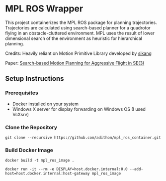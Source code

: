 # MPL ROS Wrapper

This project containerizes the MPL ROS package for planning trajectories. Trajectories are calculated using search-based planner for a quadrotor flying in an obstacle-cluttered environment. MPL uses the result of lower dimensional search of the environment as heuristic for hierarchical planning. 

Credits: Heavily reliant on Motion Primitive Library developed by [sikang](https://github.com/sikang)

Paper: [Search-based Motion Planning for Aggressive Flight in SE(3)](https://arxiv.org/pdf/1710.02748)

## Setup Instructions

### Prerequisites

- Docker installed on your system
- Windows X server for display forwarding on Windows OS (I used VcXsrv)

### Clone the Repository

```
git clone --recursive https://github.com/adithom/mpl_ros_container.git
```
### Build Docker Image
```
docker build -t mpl_ros_image .
```

```
docker run -it --rm -e DISPLAY=host.docker.internal:0.0 --add-host=host.docker.internal:host-gateway mpl_ros_image
```


